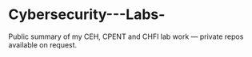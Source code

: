 # Cybersecurity---Labs-
Public summary of my CEH, CPENT and CHFI lab work — private repos available on request.
